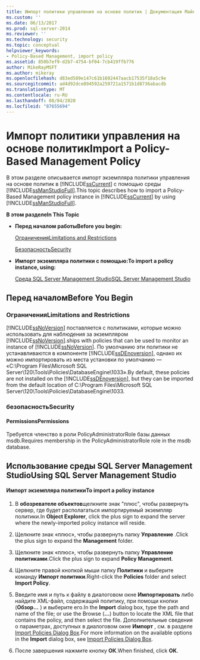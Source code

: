 ```yaml
---
title: Импорт политики управления на основе политик | Документация Майкрософт
ms.custom: ''
ms.date: 06/13/2017
ms.prod: sql-server-2014
ms.reviewer: ''
ms.technology: security
ms.topic: conceptual
helpviewer_keywords:
- Policy-Based Management, import policy
ms.assetid: 850b7ef9-d2b7-4754-bf04-7cb419ffb776
author: MikeRayMSFT
ms.author: mikeray
ms.openlocfilehash: d83ed589e147c61b1692447aacb17535f18a5c9e
ms.sourcegitcommit: ad4d92dce894592a259721a1571b1d8736abacdb
ms.translationtype: MT
ms.contentlocale: ru-RU
ms.lasthandoff: 08/04/2020
ms.locfileid: "87655694"
---
```

# <a name="import-a-policy-based-management-policy"></a><span data-ttu-id="6abc5-102">Импорт политики управления на основе политик</span><span class="sxs-lookup"><span data-stu-id="6abc5-102">Import a Policy-Based Management Policy</span></span>
  <span data-ttu-id="6abc5-103">В этом разделе описывается импорт экземпляра политики управления на основе политик в [!INCLUDE[ssCurrent](../../includes/sscurrent-md.md)] с помощью среды [!INCLUDE[ssManStudioFull](../../includes/ssmanstudiofull-md.md)].</span><span class="sxs-lookup"><span data-stu-id="6abc5-103">This topic describes how to import a Policy-Based Management policy instance in [!INCLUDE[ssCurrent](../../includes/sscurrent-md.md)] by using [!INCLUDE[ssManStudioFull](../../includes/ssmanstudiofull-md.md)].</span></span>  
  
 <span data-ttu-id="6abc5-104">**В этом разделе**</span><span class="sxs-lookup"><span data-stu-id="6abc5-104">**In This Topic**</span></span>  
  
-   <span data-ttu-id="6abc5-105">**Перед началом работы**</span><span class="sxs-lookup"><span data-stu-id="6abc5-105">**Before you begin:**</span></span>  
  
     [<span data-ttu-id="6abc5-106">Ограничения</span><span class="sxs-lookup"><span data-stu-id="6abc5-106">Limitations and Restrictions</span></span>](#Restrictions)  
  
     [<span data-ttu-id="6abc5-107">Безопасность</span><span class="sxs-lookup"><span data-stu-id="6abc5-107">Security</span></span>](#Security)  
  
-   <span data-ttu-id="6abc5-108">**Импорт экземпляра политики с помощью:**</span><span class="sxs-lookup"><span data-stu-id="6abc5-108">**To import a policy instance, using:**</span></span>  
  
     [<span data-ttu-id="6abc5-109">Среда SQL Server Management Studio</span><span class="sxs-lookup"><span data-stu-id="6abc5-109">SQL Server Management Studio</span></span>](#SSMSProcedure)  
  
##  <a name="before-you-begin"></a><a name="BeforeYouBegin"></a> <span data-ttu-id="6abc5-110">Перед началом</span><span class="sxs-lookup"><span data-stu-id="6abc5-110">Before You Begin</span></span>  
  
###  <a name="limitations-and-restrictions"></a><a name="Restrictions"></a> <span data-ttu-id="6abc5-111">Ограничения</span><span class="sxs-lookup"><span data-stu-id="6abc5-111">Limitations and Restrictions</span></span>  
 [!INCLUDE[ssNoVersion](../../includes/ssnoversion-md.md)] <span data-ttu-id="6abc5-112">поставляется с политиками, которые можно использовать для наблюдения за экземпляром [!INCLUDE[ssNoVersion](../../includes/ssnoversion-md.md)].</span><span class="sxs-lookup"><span data-stu-id="6abc5-112">ships with policies that can be used to monitor an instance of [!INCLUDE[ssNoVersion](../../includes/ssnoversion-md.md)].</span></span> <span data-ttu-id="6abc5-113">По умолчанию эти политики не устанавливаются в компоненте [!INCLUDE[ssDEnoversion](../../includes/ssdenoversion-md.md)], однако их можно импортировать из места установки по умолчанию — «C:\Program Files\Microsoft SQL Server\120\Tools\Policies\DatabaseEngine\1033».</span><span class="sxs-lookup"><span data-stu-id="6abc5-113">By default, these policies are not installed on the [!INCLUDE[ssDEnoversion](../../includes/ssdenoversion-md.md)], but they can be imported from the default location of C:\Program Files\Microsoft SQL Server\120\Tools\Policies\DatabaseEngine\1033.</span></span>  
  
###  <a name="security"></a><a name="Security"></a> <span data-ttu-id="6abc5-114">безопасность</span><span class="sxs-lookup"><span data-stu-id="6abc5-114">Security</span></span>  
  
####  <a name="permissions"></a><a name="Permissions"></a> <span data-ttu-id="6abc5-115">Permissions</span><span class="sxs-lookup"><span data-stu-id="6abc5-115">Permissions</span></span>  
 <span data-ttu-id="6abc5-116">Требуется членство в роли PolicyAdministratorRole базы данных msdb.</span><span class="sxs-lookup"><span data-stu-id="6abc5-116">Requires membership in the PolicyAdministratorRole role in the msdb database.</span></span>  
  
##  <a name="using-sql-server-management-studio"></a><a name="SSMSProcedure"></a> <span data-ttu-id="6abc5-117">Использование среды SQL Server Management Studio</span><span class="sxs-lookup"><span data-stu-id="6abc5-117">Using SQL Server Management Studio</span></span>  
  
#### <a name="to-import-a-policy-instance"></a><span data-ttu-id="6abc5-118">Импорт экземпляра политики</span><span class="sxs-lookup"><span data-stu-id="6abc5-118">To import a policy instance</span></span>  
  
1.  <span data-ttu-id="6abc5-119">В **обозревателе объектов**щелкните знак "плюс", чтобы развернуть сервер, где будет располагаться импортируемый экземпляр политики.</span><span class="sxs-lookup"><span data-stu-id="6abc5-119">In **Object Explorer**, click the plus sign to expand the server where the newly-imported policy instance will reside.</span></span>  
  
2.  <span data-ttu-id="6abc5-120">Щелкните знак «плюс», чтобы развернуть папку **Управление** .</span><span class="sxs-lookup"><span data-stu-id="6abc5-120">Click the plus sign to expand the **Management** folder.</span></span>  
  
3.  <span data-ttu-id="6abc5-121">Щелкните знак «плюс», чтобы развернуть папку **Управление политиками**.</span><span class="sxs-lookup"><span data-stu-id="6abc5-121">Click the plus sign to expand **Policy Management**.</span></span>  
  
4.  <span data-ttu-id="6abc5-122">Щелкните правой кнопкой мыши папку **Политики** и выберите команду **Импорт политики**.</span><span class="sxs-lookup"><span data-stu-id="6abc5-122">Right-click the **Policies** folder and select **Import Policy**.</span></span>  
  
5.  <span data-ttu-id="6abc5-123">Введите имя и путь к файлу в диалоговом окне **Импортировать** либо найдите XML-файл, содержащий политику, при помощи кнопки (**Обзор...** ) и выберите его.</span><span class="sxs-lookup"><span data-stu-id="6abc5-123">In the **Import** dialog box, type the path and name of the file; or use the Browse (**...**) button to locate the XML file that contains the policy, and then select the file.</span></span> <span data-ttu-id="6abc5-124">Дополнительные сведения о параметрах, доступных в диалоговом окне **Импорт** , см. в разделе [Import Policies Dialog Box](import-policies-dialog-box.md).</span><span class="sxs-lookup"><span data-stu-id="6abc5-124">For more information on the available options in the **Import** dialog box, see [Import Policies Dialog Box](import-policies-dialog-box.md).</span></span>  
  
6.  <span data-ttu-id="6abc5-125">После завершения нажмите кнопку **ОК**.</span><span class="sxs-lookup"><span data-stu-id="6abc5-125">When finished, click **OK**.</span></span>  
  
  
